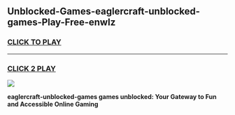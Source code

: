 
## Unblocked-Games-eaglercraft-unblocked-games-Play-Free-enwlz
<h3>
<a href="https://premium76.site?title=eaglercraft-unblocked-games&ref=23A">CLICK TO PLAY</a></h3>
<hr>

<h3>
<a href="https://premium76.site?title=eaglercraft-unblocked-games&ref=23A">CLICK 2 PLAY</a>
  
</h3>

<a href="https://premium76.site?title=eaglercraft-unblocked-games&ref=23A"><img src="https://clearcache.store/games.png"></a>


**eaglercraft-unblocked-games games unblocked: Your Gateway to Fun and Accessible Online Gaming**
